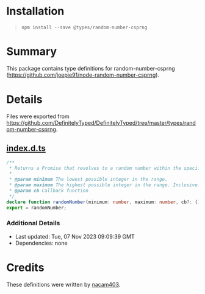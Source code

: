 # Installation
> `npm install --save @types/random-number-csprng`

# Summary
This package contains type definitions for random-number-csprng (https://github.com/joepie91/node-random-number-csprng).

# Details
Files were exported from https://github.com/DefinitelyTyped/DefinitelyTyped/tree/master/types/random-number-csprng.
## [index.d.ts](https://github.com/DefinitelyTyped/DefinitelyTyped/tree/master/types/random-number-csprng/index.d.ts)
````ts
/**
 * Returns a Promise that resolves to a random number within the specified range.
 *
 * @param minimum The lowest possible integer in the range.
 * @param maximum The highest possible integer in the range. Inclusive.
 * @param cb Callback function
 */
declare function randomNumber(minimum: number, maximum: number, cb?: () => void): Promise<number>;
export = randomNumber;

````

### Additional Details
 * Last updated: Tue, 07 Nov 2023 09:09:39 GMT
 * Dependencies: none

# Credits
These definitions were written by [nacam403](https://github.com/nacam403).
